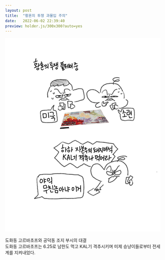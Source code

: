 ```yaml
---
layout: post
title:  "황혼의 투쟁 과몰입 주의"
date:   2022-06-02 22:39:40
preview: holder.js/300x300?auto=yes
---
```



<img src="/photo/220602_TS.jpg" width="1000">

도화동 고르바초프와 공덕동 조지 부시의 대결
</br>
도화동 고르바초프는 6.25로 남한도 먹고 KAL기 격추시키며 미제 승냥이들로부터 전세계를 지켜내었다.

